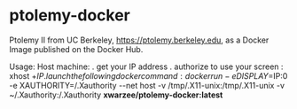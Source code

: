 # ptolemy-docker
Ptolemy II from UC Berkeley, https://ptolemy.berkeley.edu,  as a Docker Image published on the Docker Hub.

Usage:
Host machine:
. get your IP address
. authorize to use your screen : xhost +$IP
. launch the following docker command : docker run  -e DISPLAY=$IP:0 -e XAUTHORITY=/.Xauthority --net host -v /tmp/.X11-unix:/tmp/.X11-unix -v ~/.Xauthority:/.Xauthority **xwarzee/ptolemy-docker:latest**
